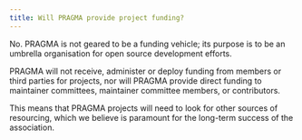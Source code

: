 ```yaml
---
title: Will PRAGMA provide project funding?
---
```


No. PRAGMA is not geared to be a funding vehicle; its purpose is to be an
umbrella organisation for open source development efforts.

PRAGMA will not receive, administer or deploy funding from members or third
parties for projects, nor will PRAGMA provide direct funding to maintainer
committees, maintainer committee members, or contributors.

This means that PRAGMA projects will need to look for other sources of
resourcing, which we believe is paramount for the long-term success of the
association.
